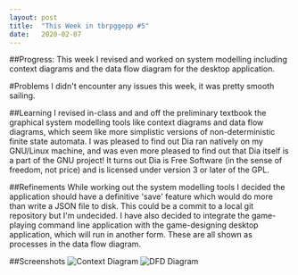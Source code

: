 ```yaml
---
layout: post
title:  "This Week in tbrpggepp #5"
date:   2020-02-07
---
```


##Progress:
This week I revised and worked on system modelling including context diagrams and the data flow diagram for the desktop application.

#Problems
I didn't encounter any issues this week, it was pretty smooth sailing.

##Learning
I revised in-class and and off the preliminary textbook the graphical system modelling tools like context diagrams and data flow diagrams, which seem like more simplistic versions of non-deterministic finite state automata. I was pleased to find out Dia ran natively on my GNU/Linux machine, and was even more pleased to find out that Dia itself is a part of the GNU project! It turns out Dia is Free Software (in the sense of freedom, not price) and is licensed under version 3 or later of the GPL.

##Refinements
While working out the system modelling tools I decided the application should have a definitive 'save' feature which would do more than write a JSON file to disk. This could be a commit to a local git repository but I'm undecided. I have also decided to integrate the game-playing command line application with the game-designing desktop application, which will run in another form. These are all shown as processes in the data flow diagram.

##Screenshots
![Context Diagram](/home/quiterion/Skool/SDD/MajorProject/images/context.png)
![DFD Diagram](/home/quiterion/Skool/SDD/MajorProject/images/dfd.png)
